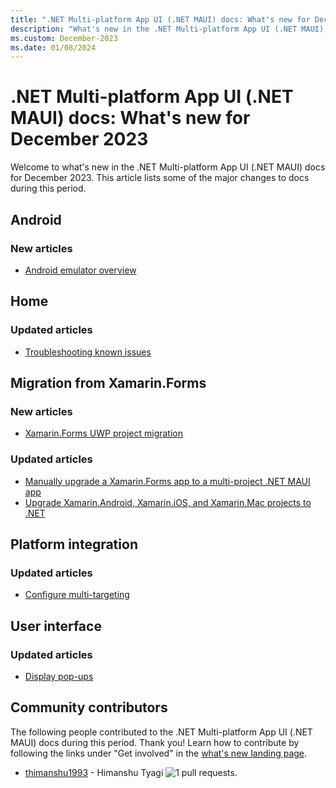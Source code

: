 ```yaml
---
title: ".NET Multi-platform App UI (.NET MAUI) docs: What's new for December 2023"
description: "What's new in the .NET Multi-platform App UI (.NET MAUI) docs for December 2023."
ms.custom: December-2023
ms.date: 01/08/2024
---
```


# .NET Multi-platform App UI (.NET MAUI) docs: What's new for December 2023

Welcome to what's new in the .NET Multi-platform App UI (.NET MAUI) docs for December 2023. This article lists some of the major changes to docs during this period.

## Android

### New articles

- [Android emulator overview](../android/emulator/index.md)

## Home

### Updated articles

- [Troubleshooting known issues](../troubleshooting.md)

## Migration from Xamarin.Forms

### New articles

- [Xamarin.Forms UWP project migration](../migration/uwp-projects.md)

### Updated articles

- [Manually upgrade a Xamarin.Forms app to a multi-project .NET MAUI app](../migration/multi-project-to-multi-project.md)
- [Upgrade Xamarin.Android, Xamarin.iOS, and Xamarin.Mac projects to .NET](../migration/native-projects.md)

## Platform integration

### Updated articles

- [Configure multi-targeting](../platform-integration/configure-multi-targeting.md)

## User interface

### Updated articles

- [Display pop-ups](../user-interface/pop-ups.md)

## Community contributors

The following people contributed to the .NET Multi-platform App UI (.NET MAUI) docs during this period. Thank you! Learn how to contribute by following the links under "Get involved" in the [what's new landing page](index.yml).

- [thimanshu1993](https://github.com/thimanshu1993) - Himanshu Tyagi ![1 pull requests.](https://img.shields.io/badge/Merged%20Pull%20Requests-1-green)
